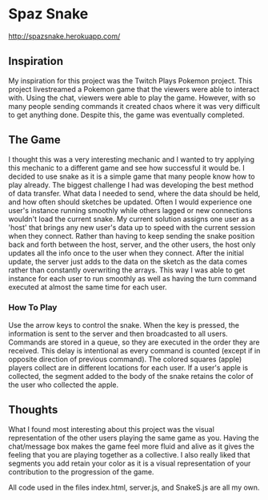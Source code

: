 # Spaz Snake
http://spazsnake.herokuapp.com/

## Inspiration

My inspiration for this project was the Twitch Plays Pokemon project. 
This project livestreamed a Pokemon game that the viewers were able to interact with. 
Using the chat, viewers were able to play the game. 
However, with so many people sending commands it created chaos where it was very difficult to get anything done.
Despite this, the game was eventually completed. 

## The Game

I thought this was a very interesting mechanic and I wanted to try applying this mechanic to a different game and see how successful it would be.
I decided to use snake as it is a simple game that many people know how to play already.
The biggest challenge I had was developing the best method of data transfer. What data I needed to send, where the data should be held, and how often should sketches be updated.
Often I would experience one user's instance running smoothly while others lagged or new connections wouldn't load the current snake.
My current solution assigns one user as a 'host' that brings any new user's data up to speed with the current session when they connect.
Rather than having to keep sending the snake position back and forth between the host, server, and the other users, the host only updates all the info once to the user when they connect.
After the initial update, the server just adds to the data on the sketch as the data comes rather than constantly overwriting the arrays.
This way I was able to get instance for each user to run smoothly as well as having the turn command executed at almost the same time for each user.

### How To Play

Use the arrow keys to control the snake. When the key is pressed, the information is sent to the server and then broadcasted to all users. Commands are stored in a queue, so they are executed in the order they are received. This delay is intentional as every command is counted (except if in opposite direction of previous command). The colored squares (apple) players collect are in different locations for each user. If a user's apple is collected, the segment added to the body of the snake retains the color of the user who collected the apple.

## Thoughts
What I found most interesting about this project was the visual representation of the other users playing the same game as you.
Having the chat/message box makes the game feel more fluid and alive as it gives the feeling that you are playing together as a collective.
I also really liked that segments you add retain your color as it is a visual representation of your contribution to the progression of the game. 

All code used in the files index.html, server.js, and SnakeS.js are all my own.
